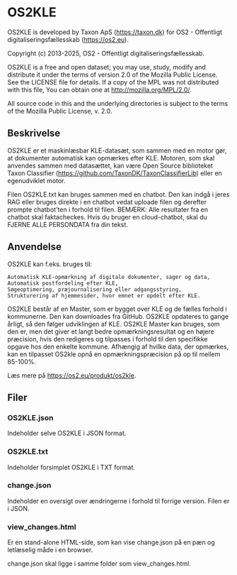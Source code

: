 # OS2KLE

OS2KLE is developed by Taxon ApS (https://taxon.dk) for OS2 - Offentligt digitaliseringsfællesskab (https://os2.eu).

Copyright (c) 2013-2025, OS2 - Offentligt digitaliseringsfællesskab.

OS2KLE is a free and open dataset; you may use, study, modify and distribute it under the terms of version 2.0 of the Mozilla Public License. See the LICENSE file for details. If a copy of the MPL was not distributed with this file, You can obtain one at http://mozilla.org/MPL/2.0/.

All source code in this and the underlying directories is subject to the terms of the Mozilla Public License, v. 2.0.

## Beskrivelse

OS2KLE er et maskinlæsbar KLE-datasæt, som sammen med en motor gør, at dokumenter automatisk kan opmærkes efter KLE. Motoren, som skal anvendes sammen med datasættet, kan være Open Source biblioteket Taxon Classifier (https://github.com/TaxonDK/TaxonClassifierLib) eller en egenudviklet motor.

Filen OS2KLE.txt kan bruges sammen med en chatbot. Den kan indgå i jeres RAG eller bruges direkte i en chatbot vedat uploade filen og derefter prompte chatbot'ten i forhold til filen.
BEMÆRK: Alle resultater fra en chatbot skal faktacheckes. Hvis du bruger en cloud-chatbot, skal du FJERNE ALLE PERSONDATA fra din tekst.

## Anvendelse
OS2KLE kan f.eks. bruges til: 

    Automatisk KLE-opmærkning af digitale dokumenter, sager og data,
    Automatisk postfordeling efter KLE,
    Søgeoptimering, præjournalisering eller adgangsstyring,
    Strukturering af hjemmesider, hvor emnet er opdelt efter KLE.

OS2KLE består af en Master, som er bygget over KLE og de fælles forhold i kommunerne. Den kan downloades fra GitHub. OS2KLE opdateres to gange årligt, så den følger udviklingen af KLE. 
OS2KLE Master kan bruges, som den er, men det giver et langt bedre opmærkningsresultat og en højere præcision, hvis den redigeres og tilpasses i forhold til den specifikke opgave hos den enkelte kommune.
Afhængig af hvilke data, der opmærkes, kan en tilpasset OS2kle opnå en opmærkningspræcision på op til mellem 85-100%.

Læs mere på https://os2.eu/produkt/os2kle.


## Filer

### OS2KLE.json

Indeholder selve OS2KLE i JSON format.

### OS2KLE.txt

Indeholder forsimplet OS2KLE i TXT format.

### change.json

Indeholder en oversigt over ændringerne i forhold til forrige version. Filen er i JSON.

### view_changes.html

Er en stand-alone HTML-side, som kan vise change.json på en pæn og letlæselig måde i en browser.

change.json skal ligge i samme folder som view_changes.html.





